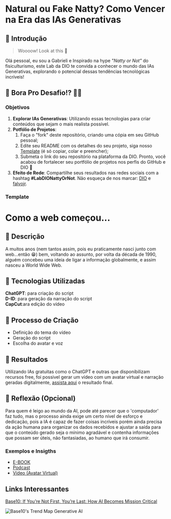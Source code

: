 # Natural ou Fake Natty? Como Vencer na Era das IAs Generativas

## 🚀 Introdução

> Woooow! Look at this 👀

Olá pessoal, eu sou a Gabrieli e Inspirado na hype _"Natty or Not"_ do fisiculturismo, este Lab da DIO te convida a conhecer o mundo das IAs Generativas, explorando o potencial dessas tendências tecnológicas incríveis!

## 🎯 Bora Pro Desafio!? 💪🤓

### Objetivos

1. **Explorar IAs Generativas**: Utilizando essas tecnologias para criar conteúdos que sejam o mais realista possível. 
1. **Potfólio de Projetos**:
    1. Faça o "fork" deste repositório, criando uma cópia em seu GitHub pessoal;
    2. Edite seu README com os detalhes do seu projeto, siga nosso [Template](#template) (é só copiar, colar e preencher);
    3. Submeta o link do seu repositório na plataforma da DIO. Pronto, você acabou de fortalecer seu portfólio de projetos nos perfis do GitHub e DIO 🚀
1. **Efeito de Rede**: Compartilhe seus resultados nas redes sociais com a hashtag **#LabDIONattyOrNot**. Não esqueça de nos marcar: [DIO](https://www.linkedin.com/school/dio-makethechange) e [falvojr](https://www.linkedin.com/in/falvojr).

### Template

# Como a web começou...

## 📒 Descrição
A muitos anos (nem tantos assim, pois eu praticamente nasci junto com web...então 😁) bem, voltando ao assunto, por volta da década de 1990, alguém concebeu uma ideia de ligar a informação globalmente, e assim nasceu a World Wide Web.

## 🤖 Tecnologias Utilizadas

**ChatGPT**: para criação do script </br>
**D-ID**: para geração da narração do script </br>
**CapCut**:ara edição do vídeo</br>

## 🧐 Processo de Criação

- Definição do tema do vídeo
- Geração do script
- Escolha do avatar e voz

## 🚀 Resultados
Utilizando IAs gratuitas como o ChatGPT e outras que disponibilizam recursos free, foi possivel gerar um vídeo com um avatar virtual e narração geradas digitalmente, [assista aqui](https://github.com/GabrieliMendesNicolodi/lab-natty-or-not) o resultado final.

## 💭 Reflexão (Opcional)

Para quem é leigo ao mundo da AI, pode até parecer que o 'computador' faz tudo, mas o processo ainda exige um certo nível de esforço e dedicação, pois a IA é capaz de fazer coisas incríveis porém ainda precisa da ação humana para organizar os dados recebidos e ajustar a saída para que o conteúdo gerado seja o mínimo agradável e contenha informações que possam ser úteis, não fantasiadas, ao humano que irá consumir.

### Exemplos e Insigths

- [E-BOOK](https://github.com/GabrieliMendesNicolodi/prompts-for-article-generate-by-ia)
- [Podcast](https://github.com/GabrieliMendesNicolodi/prompts-for-podcast-generate-by-ia)
- [Vídeo (Avatar Virtual)](https://github.com/GabrieliMendesNicolodi/lab-natty-or-not)

## Links Interessantes

[Base10: If You’re Not First, You’re Last: How AI Becomes Mission Critical](https://base10.vc/post/generative-ai-mission-critical/)

![Base10's Trend Map Generative AI](https://github.com/digitalinnovationone/lab-natty-or-not/assets/730492/f4df26e8-f8f7-4419-8252-c69d73ea930c)
